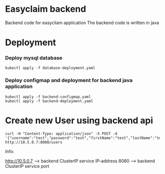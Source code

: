 # Easyclaim backend
Backend code for easycliam application
The backend code is written in java

# Deployment
### Deploy mysql database
```
kubectl apply -f database-deployment.yaml
```

### Deploy configmap and deployment for backend java application
```
kubectl apply -f backend-configmap.yaml
kubectl apply -f backend-deployment.yaml
```

# Create new User using backend api
```
curl -H "Content-Type: application/json" -X POST -d '{"username":"test","password":"test","firstName":"test","lastName":"test","age":23,"salary":12345}' http://10.5.0.7:8080/users
```
Info:

http://10.5.0.7 --> backend ClusterIP service IP-address
8080 --> backend ClusterIP service port 